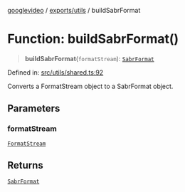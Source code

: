 [googlevideo](../../../README.md) / [exports/utils](../README.md) / buildSabrFormat

# Function: buildSabrFormat()

> **buildSabrFormat**(`formatStream`): [`SabrFormat`](../../../types/shared/interfaces/SabrFormat.md)

Defined in: [src/utils/shared.ts:92](https://github.com/LuanRT/googlevideo/blob/dbf946453f309f019ca5c8a163ede31e16e7831d/src/utils/shared.ts#L92)

Converts a FormatStream object to a SabrFormat object.

## Parameters

### formatStream

[`FormatStream`](../../../types/shared/interfaces/FormatStream.md)

## Returns

[`SabrFormat`](../../../types/shared/interfaces/SabrFormat.md)
